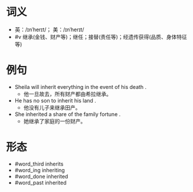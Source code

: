 # 词义
- 英：/ɪnˈherɪt/； 美：/ɪnˈherɪt/
- #v 继承(金钱、财产等)；继任；接替(责任等)；经遗传获得(品质、身体特征等)
# 例句
- Sheila will inherit everything in the event of his death .
	- 他一旦故去，所有财产都由希拉继承。
- He has no son to inherit his land .
	- 他没有儿子来继承田产。
- She inherited a share of the family fortune .
	- 她继承了家庭的一份财产。
# 形态
- #word_third inherits
- #word_ing inheriting
- #word_done inherited
- #word_past inherited
